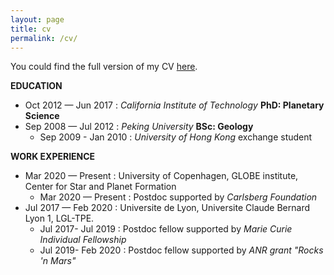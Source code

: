 ```yaml
---
layout: page
title: cv
permalink: /cv/
---
```


You could find the full version of my CV [here](./cv/cv.pdf).

**EDUCATION**
- Oct 2012 — Jun 2017 : *California Institute of Technology* __PhD: Planetary Science__
- Sep 2008 — Jul 2012 : *Peking University*  __BSc: Geology__
   - Sep 2009 - Jan 2010 : *University of Hong Kong* exchange student  

**WORK EXPERIENCE**
- Mar 2020 — Present : University of Copenhagen, GLOBE institute, Center for Star and Planet Formation
   - Mar 2020 — Present : Postdoc supported by *Carlsberg Foundation*
- Jul 2017 — Feb 2020 : Universite de Lyon, Universite Claude Bernard Lyon 1, LGL-TPE.
   - Jul 2017- Jul 2019 : Postdoc fellow supported by *Marie Curie Individual Fellowship*
   - Jul 2019- Feb 2020 : Postdoc fellow supported by *ANR grant "Rocks 'n Mars"*
